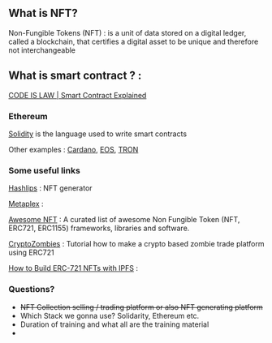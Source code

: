## What is NFT?
Non-Fungible Tokens (NFT) : is a unit of data stored on a digital ledger, called a blockchain, that certifies a digital asset to be unique and therefore not interchangeable
## What is smart contract ? :
[CODE IS LAW | Smart Contract Explained](https://www.youtube.com/watch?v=pWGLtjG-F5c) 


### Ethereum
[Solidity](https://soliditylang.org/) is the language used to write smart contracts

Other examples : [Cardano](https://cardano.org/), [EOS](https://eos.io/), [TRON](https://tron.network/)

### Some useful links 
[Hashlips](https://www.youtube.com/channel/UC1LV4_VQGBJHTJjEWUmy8nA) : NFT generator 

[Metaplex](https://docs.metaplex.com/) :

[Awesome NFT](https://github.com/gianni-dalerta/awesome-nft) : A curated list of awesome Non Fungible Token (NFT, ERC721, ERC1155) frameworks, libraries and software.

[CryptoZombies](https://cryptozombies.io/en/lesson/5) : Tutorial how to make a crypto based zombie trade platform using ERC721

[How to Build ERC-721 NFTs with IPFS](https://medium.com/pinata/how-to-build-erc-721-nfts-with-ipfs-e76a21d8f914) :

### Questions?
*  ~~NFT Collection selling / trading platform or also NFT generating platform~~ 
* Which Stack we gonna use? Solidarity, Ethereum etc.
* Duration of training and what all are the training material
* 